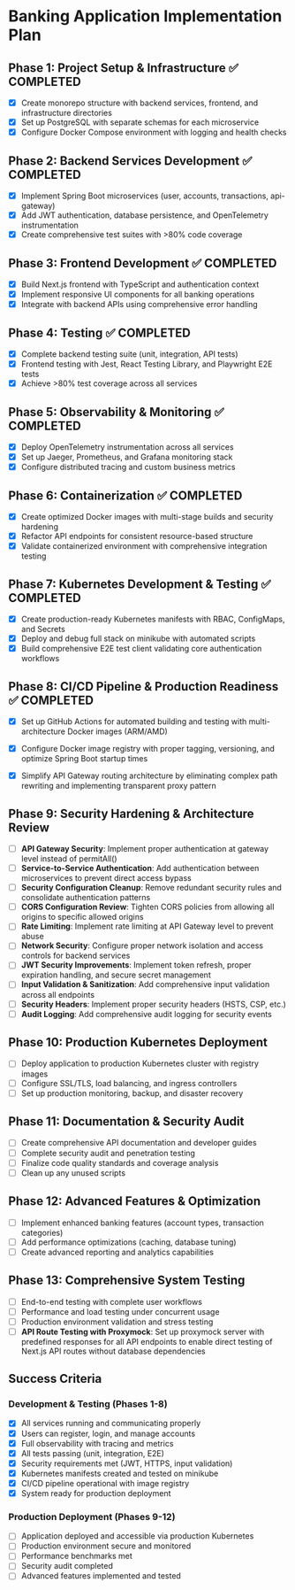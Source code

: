 # Banking Application Implementation Plan

## Phase 1: Project Setup & Infrastructure ✅ COMPLETED
- [x] Create monorepo structure with backend services, frontend, and infrastructure directories
- [x] Set up PostgreSQL with separate schemas for each microservice
- [x] Configure Docker Compose environment with logging and health checks

## Phase 2: Backend Services Development ✅ COMPLETED
- [x] Implement Spring Boot microservices (user, accounts, transactions, api-gateway)
- [x] Add JWT authentication, database persistence, and OpenTelemetry instrumentation
- [x] Create comprehensive test suites with >80% code coverage

## Phase 3: Frontend Development ✅ COMPLETED
- [x] Build Next.js frontend with TypeScript and authentication context
- [x] Implement responsive UI components for all banking operations
- [x] Integrate with backend APIs using comprehensive error handling

## Phase 4: Testing ✅ COMPLETED
- [x] Complete backend testing suite (unit, integration, API tests)
- [x] Frontend testing with Jest, React Testing Library, and Playwright E2E tests
- [x] Achieve >80% test coverage across all services

## Phase 5: Observability & Monitoring ✅ COMPLETED
- [x] Deploy OpenTelemetry instrumentation across all services
- [x] Set up Jaeger, Prometheus, and Grafana monitoring stack
- [x] Configure distributed tracing and custom business metrics

## Phase 6: Containerization ✅ COMPLETED
- [x] Create optimized Docker images with multi-stage builds and security hardening
- [x] Refactor API endpoints for consistent resource-based structure
- [x] Validate containerized environment with comprehensive integration testing

## Phase 7: Kubernetes Development & Testing ✅ COMPLETED
- [x] Create production-ready Kubernetes manifests with RBAC, ConfigMaps, and Secrets
- [x] Deploy and debug full stack on minikube with automated scripts
- [x] Build comprehensive E2E test client validating core authentication workflows

## Phase 8: CI/CD Pipeline & Production Readiness ✅ COMPLETED
- [x] Set up GitHub Actions for automated building and testing with multi-architecture Docker images (ARM/AMD)
- [x] Configure Docker image registry with proper tagging, versioning, and optimize Spring Boot startup times
- [x] Simplify API Gateway routing architecture by eliminating complex path rewriting and implementing transparent proxy pattern



## Phase 9: Security Hardening & Architecture Review
- [ ] **API Gateway Security**: Implement proper authentication at gateway level instead of permitAll()
- [ ] **Service-to-Service Authentication**: Add authentication between microservices to prevent direct access bypass
- [ ] **Security Configuration Cleanup**: Remove redundant security rules and consolidate authentication patterns
- [ ] **CORS Configuration Review**: Tighten CORS policies from allowing all origins to specific allowed origins
- [ ] **Rate Limiting**: Implement rate limiting at API Gateway level to prevent abuse
- [ ] **Network Security**: Configure proper network isolation and access controls for backend services
- [ ] **JWT Security Improvements**: Implement token refresh, proper expiration handling, and secure secret management
- [ ] **Input Validation & Sanitization**: Add comprehensive input validation across all endpoints
- [ ] **Security Headers**: Implement proper security headers (HSTS, CSP, etc.)
- [ ] **Audit Logging**: Add comprehensive audit logging for security events

## Phase 10: Production Kubernetes Deployment
- [ ] Deploy application to production Kubernetes cluster with registry images
- [ ] Configure SSL/TLS, load balancing, and ingress controllers
- [ ] Set up production monitoring, backup, and disaster recovery

## Phase 11: Documentation & Security Audit
- [ ] Create comprehensive API documentation and developer guides
- [ ] Complete security audit and penetration testing
- [ ] Finalize code quality standards and coverage analysis
- [ ] Clean up any unused scripts

## Phase 12: Advanced Features & Optimization
- [ ] Implement enhanced banking features (account types, transaction categories)
- [ ] Add performance optimizations (caching, database tuning)
- [ ] Create advanced reporting and analytics capabilities

## Phase 13: Comprehensive System Testing
- [ ] End-to-end testing with complete user workflows
- [ ] Performance and load testing under concurrent usage
- [ ] Production environment validation and stress testing
- [ ] **API Route Testing with Proxymock**: Set up proxymock server with predefined responses for all API endpoints to enable direct testing of Next.js API routes without database dependencies

## Success Criteria

### Development & Testing (Phases 1-8)
- [x] All services running and communicating properly
- [x] Users can register, login, and manage accounts
- [x] Full observability with tracing and metrics
- [x] All tests passing (unit, integration, E2E)
- [x] Security requirements met (JWT, HTTPS, input validation)
- [x] Kubernetes manifests created and tested on minikube
- [x] CI/CD pipeline operational with image registry
- [x] System ready for production deployment

### Production Deployment (Phases 9-12)
- [ ] Application deployed and accessible via production Kubernetes
- [ ] Production environment secure and monitored
- [ ] Performance benchmarks met
- [ ] Security audit completed
- [ ] Advanced features implemented and tested